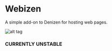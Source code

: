 # Webizen

A simple add-on to Denizen for hosting web pages.

![alt tag](http://images.biohazardstickers.com/img/lg/L/biohazard-infectious-material-warning-label-lb-2245.png)
### CURRENTLY UNSTABLE
